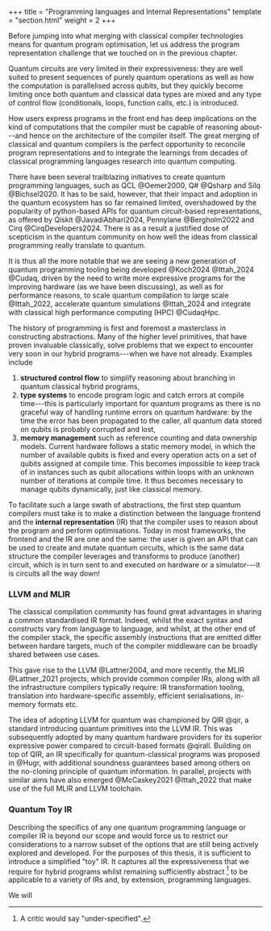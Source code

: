 +++
title = "Programming languages and Internal Representations"
template = "section.html"
weight = 2
+++

Before jumping into what merging with classical compiler technologies means
for quantum program optimisation, let us address the program representation
challenge that we touched on in the previous chapter.

Quantum circuits are very limited in their expressiveness: they are well
suited to present sequences of purely quantum operations as well as how the
computation is parallelised across qubits, but they quickly become limiting
once both quantum and classical data types are mixed and any type of control
flow (conditionals, loops, function calls, etc.) is introduced.

How users express programs in the front end has deep implications on the kind
of computations that the compiler must be capable of reasoning about---and hence
on the architecture of the compiler itself.
The great merging of classical and quantum compilers is the perfect opportunity
to reconcile program representations and to integrate the learnings
from decades of classical programming languages research into quantum computing.

There have been several trailblazing initiatives to create quantum programming
languages, such as QCL @Oemer2000, Q# @Qsharp and Silq @Bichsel2020.
It has to be said, however, that their impact and adoption in the quantum
ecosystem has so far remained limited,
overshadowed by the popularity of python-based APIs for quantum circuit-based
representations, as offered by Qiskit @JavadiAbhari2024,
Pennylane @Bergholm2022 and Cirq @CirqDevelopers2024.
There is as a result a justified dose of scepticism in the quantum community
on how well the ideas from classical programming really translate to
quantum.

It is thus all the more notable that we are seeing a new generation of quantum
programming tooling being developed @Koch2024 @Ittah_2024 @Cudaq, driven by 
the need to write more expressive programs for the improving hardware
(as we have been discussing), as well
as for performance reasons, to scale quantum compilation to
large scale @Ittah_2022, accelerate quantum simulations @Ittah_2024
and integrate with
classical high performance computing (HPC) @CudaqHpc.

The history of programming is first and foremost a masterclass
in constructing abstractions. Many of the higher level primitives,
that have proven invaluable classically, solve problems that
we expect to encounter very soon in our hybrid programs---when we
have not already.
Examples include
1. **structured control flow** to simplify reasoning about branching
in quantum classical hybrid programs,
2. **type systems** to encode program logic and catch errors at compile
time---this is particularly important for quantum programs as there is
no graceful way of handling runtime errors on quantum hardware: by the
time the error has been propagated to the caller, all
quantum data stored on qubits is probably corrupted and lost,
3. **memory management** such as reference counting and data ownership models. Current hardware follows a static memory model, in which the 
number of available qubits is fixed and every operation acts on a set
of qubits assigned at compile time.
This becomes impossible to keep track of in instances such as
qubit allocations within loops with an unknown number of
iterations at compile time.
It thus becomes necessary to manage qubits dynamically, just
like classical memory.


To facilitate such a large swath of abstractions, the first step
quantum compilers must take 
is to make a distinction between the language frontend and
the **internal representation** (IR) that the compiler uses to
reason about the program and perform optimisations.
Today in most frameworks, the frontend and the IR are one and the same: the user is given an API that can be used to create and
mutate quantum circuits, which is the same data structure the compiler
leverages and transforms to produce (another) circuit, which is in
turn sent to and executed on hardware or a simulator---it is circuits
all the way down!

### LLVM and MLIR
The classical compilation community has found great advantages in
sharing a common standardised IR format. Indeed, whilst the exact
syntax and constructs vary from language to language, and whilst,
at the other end of the compiler stack,
the specific assembly instructions
that are emitted differ between hardare targets,
much of the compiler middleware can be broadly shared between use
cases.

This gave rise to the LLVM @Lattner2004, and more recently,
the MLIR @Lattner_2021 projects, which provide common compiler IRs,
along with all the infrastructure compilers typically require:
IR transformation tooling, translation into hardware-specific
assembly, efficient serialisations, in-memory formats etc.

The idea of adopting LLVM for quantum was championed by QIR @qir, a standard 
introducing quantum primitives into the LLVM IR. 
This was subsequently adopted by many quantum hardware providers for its
superior expressive power compared to circuit-based formats @qirall.
Building on top of QIR, an IR specifically for quantum-classical programs was
proposed in @Hugr, with additional soundness guarantees based among others
on the no-cloning principle of quantum information.
In parallel, projects with similar aims have also emerged @McCaskey2021 @Ittah_2022
that make use of the full MLIR and LLVM toolchain.

### Quantum Toy IR

Describing the specifics of any one quantum programming language or compiler IR
is beyond our scope and would force us to restrict our considerations
to a narrow subset of the options that are still being actively explored and
developed.
For the purposes of this thesis, it is sufficient to introduce a simplified "toy"
IR. 
It captures all the expressiveness that we require for hybrid programs whilst
remaining sufficiently abstract [^underspec] to be applicable to a variety
of IRs and, by extension, programming languages.

We will 

[^underspec]: A critic would say "under-specified".